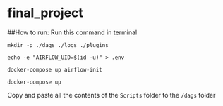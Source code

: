 # final_project

##How to run:
Run this command in terminal
```
mkdir -p ./dags ./logs ./plugins
```
```
echo -e "AIRFLOW_UID=$(id -u)" > .env
```
```
docker-compose up airflow-init
```
```
docker-compose up
```
Copy and paste all the contents of the `Scripts` folder to the `/dags` folder 
